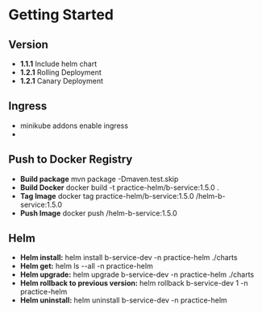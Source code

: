 # Getting Started

## Version
* **1.1.1** Include helm chart
* **1.2.1** Rolling Deployment
* **1.2.1** Canary Deployment

## Ingress
* minikube addons enable ingress
* 

## Push to Docker Registry
* **Build package** mvn package -Dmaven.test.skip
* **Build Docker** docker build -t practice-helm/b-service:1.5.0 .
* **Tag Image** docker tag practice-helm/b-service:1.5.0 <repo>/helm-b-service:1.5.0
* **Push Image** docker push <repo>/helm-b-service:1.5.0

## Helm
* **Helm install:** helm install b-service-dev -n practice-helm ./charts
* **Helm get:** helm ls --all -n practice-helm
* **Helm upgrade:** helm upgrade b-service-dev -n practice-helm ./charts
* **Helm rollback to previous version:** helm rollback b-service-dev 1 -n practice-helm
* **Helm uninstall:** helm uninstall b-service-dev -n practice-helm
